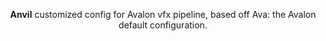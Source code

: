 <p align=center>
	<b>Anvil</b> customized config for Avalon vfx pipeline, based off Ava: the Avalon default configuration.	
</p>

